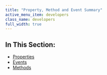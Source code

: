 ```yaml
---
title: "Property, Method and Event Summary"
active_menu_item: developers
class_name: developers
full_width: true
---
```



## In This Section:

 - [Properties](/developers/user-guide/product-guide/advanced-important-widgets/scandit-widget/property-method-and-event-summary/properties3-3)
 - [Events](/developers/user-guide/product-guide/advanced-important-widgets/scandit-widget/property-method-and-event-summary/events2-3)
 - [Methods](/developers/user-guide/product-guide/advanced-important-widgets/scandit-widget/property-method-and-event-summary/methods2-3)